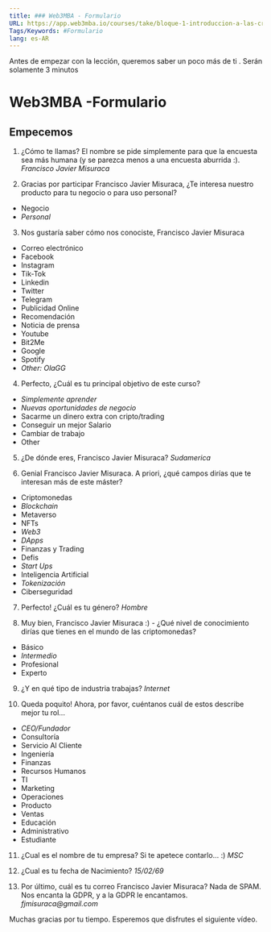 ```yaml
---
title: ### Web3MBA - Formulario
URL: https://app.web3mba.io/courses/take/bloque-1-introduccion-a-las-criptomonedas/multimedia/37234035-web3mba-formulario
Tags/Keywords: #Formulario
lang: es-AR
---
```

Antes de empezar con la lección, queremos saber un poco más de ti . Serán solamente 3 minutos

# Web3MBA -Formulario
## Empecemos
1. ¿Cómo te llamas?
El nombre se pide simplemente para que la encuesta sea más humana (y se parezca menos a una encuesta aburrida :).
_Francisco Javier Misuraca_

2. Gracias por participar Francisco Javier Misuraca, ¿Te interesa nuestro producto para tu negocio o para uso personal?
- Negocio
- _Personal_

3. Nos gustaría saber cómo nos conociste, Francisco Javier Misuraca
- Correo electrónico
- Facebook
- Instagram
- Tik-Tok
- Linkedin
- Twitter
- Telegram
- Publicidad Online
- Recomendación
- Noticia de prensa
- Youtube
- Bit2Me
- Google
- Spotify
- _Other: OlaGG_

4. Perfecto, ¿Cuál es tu principal objetivo de este curso?
- _Simplemente aprender_
- _Nuevas oportunidades de negocio_
- Sacarme un dinero extra con cripto/trading
- Conseguir un mejor Salario
- Cambiar de trabajo
- Other

5. ¿De dónde eres, Francisco Javier Misuraca?
_Sudamerica_

6. Genial Francisco Javier Misuraca. A priori, ¿qué campos dirías que te interesan más de este máster?
- Criptomonedas
- _Blockchain_
- Metaverso
- NFTs
- _Web3_
- _DApps_
- Finanzas y Trading
- Defis
- _Start Ups_
- Inteligencia Artificial
- _Tokenización_
- Ciberseguridad

7. Perfecto! ¿Cuál es tu género?
_Hombre_

8. Muy bien, Francisco Javier Misuraca :) - ¿Qué nivel de conocimiento dirías que tienes en el mundo de las criptomonedas?
- Básico
- _Intermedio_
- Profesional
- Experto

9. ¿Y en qué tipo de industria trabajas?
_Internet_

10. Queda poquito! Ahora, por favor, cuéntanos cuál de estos describe mejor tu rol...
- _CEO/Fundador_
- Consultoría
- Servicio Al Cliente
- Ingeniería
- Finanzas
- Recursos Humanos
- TI
- Marketing
- Operaciones
- Producto
- Ventas
- Educación
- Administrativo
- Estudiante

11. ¿Cual es el nombre de tu empresa?
Si te apetece contarlo... :)
_MSC_

12. ¿Cual es tu fecha de Nacimiento?
_15/02/69_

13. Por último, cuál es tu correo Francisco Javier Misuraca?
Nada de SPAM. Nos encanta la GDPR, y a la GDPR le encantamos.
_fjmisuraca@gmail.com_

Muchas gracias por tu tiempo. Esperemos que disfrutes el siguiente vídeo.